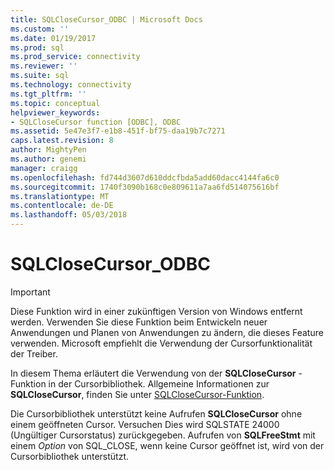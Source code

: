 ```yaml
---
title: SQLCloseCursor_ODBC | Microsoft Docs
ms.custom: ''
ms.date: 01/19/2017
ms.prod: sql
ms.prod_service: connectivity
ms.reviewer: ''
ms.suite: sql
ms.technology: connectivity
ms.tgt_pltfrm: ''
ms.topic: conceptual
helpviewer_keywords:
- SQLCloseCursor function [ODBC], ODBC
ms.assetid: 5e47e3f7-e1b8-451f-bf75-daa19b7c7271
caps.latest.revision: 8
author: MightyPen
ms.author: genemi
manager: craigg
ms.openlocfilehash: fd744d3607d610ddcfbda5add60dacc4144fa6c0
ms.sourcegitcommit: 1740f3090b168c0e809611a7aa6fd514075616bf
ms.translationtype: MT
ms.contentlocale: de-DE
ms.lasthandoff: 05/03/2018
---
```

# <a name="sqlclosecursorodbc"></a>SQLCloseCursor_ODBC
> [!IMPORTANT]  
>  Diese Funktion wird in einer zukünftigen Version von Windows entfernt werden. Verwenden Sie diese Funktion beim Entwickeln neuer Anwendungen und Planen von Anwendungen zu ändern, die dieses Feature verwenden. Microsoft empfiehlt die Verwendung der Cursorfunktionalität der Treiber.  
  
 In diesem Thema erläutert die Verwendung von der **SQLCloseCursor** -Funktion in der Cursorbibliothek. Allgemeine Informationen zur **SQLCloseCursor**, finden Sie unter [SQLCloseCursor-Funktion](../../../odbc/reference/syntax/sqlclosecursor-function.md).  
  
 Die Cursorbibliothek unterstützt keine Aufrufen **SQLCloseCursor** ohne einem geöffneten Cursor. Versuchen Dies wird SQLSTATE 24000 (Ungültiger Cursorstatus) zurückgegeben. Aufrufen von **SQLFreeStmt** mit einem *Option* von SQL_CLOSE, wenn keine Cursor geöffnet ist, wird von der Cursorbibliothek unterstützt.
